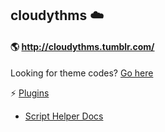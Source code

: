 ## cloudythms :cloud:
#### :earth_americas: http://cloudythms.tumblr.com/

Looking for theme codes? [Go here](https://github.com/petracoding/tumblr/tree/master/cloudythms)

:zap: [Plugins](https://github.com/petracoding/tumblr/tree/master/cloudythms/plugins)

- [Script Helper Docs](https://github.com/petracoding/tumblr/blob/master/cloudythms/plugins/helper/README.md)
